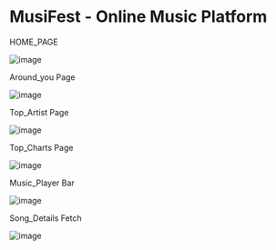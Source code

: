 # MusiFest - Online Music Platform

HOME_PAGE

![image](https://github.com/Mitansh13/Minor_Project/assets/74059309/95b85445-6950-426d-ac32-4cdadf5a674b)

Around_you Page

![image](https://github.com/Mitansh13/Minor_Project/assets/74059309/65677a2a-0eec-45c8-8834-6f40e3546f6b)

Top_Artist Page

![image](https://github.com/Mitansh13/Minor_Project/assets/74059309/93a980c2-99fc-4484-83e8-0d4404436bf8)

Top_Charts Page

![image](https://github.com/Mitansh13/Minor_Project/assets/74059309/d6c04183-4db0-41b9-bf47-e6679da59cc1)

Music_Player Bar

![image](https://github.com/Mitansh13/Minor_Project/assets/74059309/5756cda6-5bcb-4528-acf0-38a6b0124620)

Song_Details Fetch

![image](https://github.com/Mitansh13/Minor_Project/assets/74059309/795ad1a6-fb36-470e-945a-1cb5543332c1)


